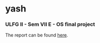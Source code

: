# yash

### ULFG II - Sem VII E - OS final project

The report can be found [here](https://eidpeter.github.io/yash/).